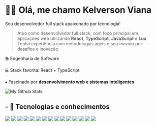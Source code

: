<h1>🙋‍♂️ Olá, me chamo Kelverson Viana</h1>

Sou desenvolvedor full stack apaixonado por tecnologia!
> Atuo como desenvolvedor full stack, com foco principal em aplicações web utilizando **React**, **TypeScript**, **JavaScript** e **Lua**. Tenho experiência com metodologias ágeis e sou movido por desafios e inovação.

`📚` Engenharia de Software  
<br>
`💻` Stack favorita: React + TypeScript  
<br>
`❤️` Fascinado por **desenvolvimento web e sistemas inteligentes**


<img align="center" href="https://marquezdev.com.br" target="_blank" src="https://github-readme-stats.vercel.app/api/top-langs/?username=marquezenrique&layout=compact&theme=transparent" alt="My Github Stats">

## - 🧠 Tecnologias e conhecimentos
[![](https://skillicons.dev/icons?i=js)](https://developer.mozilla.org/en-US/docs/Web/JavaScript)
[![](https://skillicons.dev/icons?i=ts)](https://www.typescriptlang.org/docs/)
[![](https://skillicons.dev/icons?i=bun)](https://bun.sh/docs)
[![](https://skillicons.dev/icons?i=nodejs)](https://nodejs.org/en/docs/)
[![](https://skillicons.dev/icons?i=vite)](https://vitejs.dev/guide/)
[![](https://skillicons.dev/icons?i=react)](https://reactjs.org/docs/getting-started.html)
[![](https://skillicons.dev/icons?i=svelte)](https://svelte.dev/)
[![](https://skillicons.dev/icons?i=next)](https://nextjs.org/docs)
[![](https://skillicons.dev/icons?i=css)](https://developer.mozilla.org/en-US/docs/Web/CSS)
[![](https://skillicons.dev/icons?i=tailwind)](https://tailwindcss.com/docs)
[![](https://skillicons.dev/icons?i=styledcomponents)](https://styled-components.com/docs)
[![](https://skillicons.dev/icons?i=sass)](https://sass-lang.com/documentation)
[![](https://skillicons.dev/icons?i=mongodb)](https://www.mongodb.com/docs/)
[![](https://skillicons.dev/icons?i=mysql)](https://dev.mysql.com/doc/)
[![](https://skillicons.dev/icons?i=discordjs)](https://discord.js.org/#/docs/main/stable/general/welcome)

